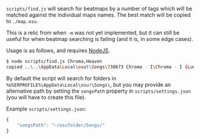 `scripts/find.js` will search for beatmaps by a number of tags which will be matched against the individual maps names. The best match will be copied to `./map.osu`.

This is a relic from when `-m` was not yet implemented, but it can still be useful for when beatmap searching is failing (and it is, in some edge cases).

Usage is as follows, and requires [NodeJS](https://nodejs.org/en/).

```bash
$ node scripts/find.js Chroma,Heaven
copied ..\..\AppData\Local\osu!\Songs\738673 Chroma - I\Chroma - I (Lude) [Heavenly].osu to ./map.osu
```

By default the script will search for folders in `%USERPROFILE%\AppData\Local\osu!\Songs\`, but you may provide an alternative path by setting the `songsPath` property in `scripts/settings.json` (you will have to create this file).

Example `scripts/settings.json`:

```JavaScript
{
	"songsPath": "~/osufolder/Songs/"
}
```